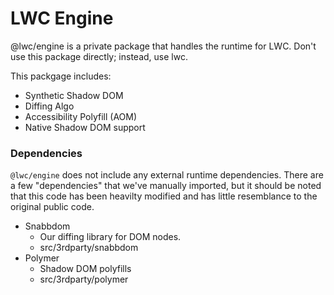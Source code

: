 # LWC Engine

@lwc/engine is a private package that handles the runtime for LWC. Don't use this package directly; instead, use lwc.

This packgage includes:

-   Synthetic Shadow DOM
-   Diffing Algo
-   Accessibility Polyfill (AOM)
-   Native Shadow DOM support

### Dependencies

`@lwc/engine` does not include any external runtime dependencies. There are a few "dependencies" that we've manually imported, but it should be noted that this code has been heavilty modified and has little resemblance to the original public code.

-   Snabbdom
    -   Our diffing library for DOM nodes.
    -   src/3rdparty/snabbdom
-   Polymer
    -   Shadow DOM polyfills
    -   src/3rdparty/polymer
